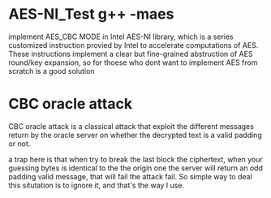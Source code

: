 # AES-NI_Test g++ -maes
implement AES_CBC MODE in Intel AES-NI library, which is a series customized instruction provied by Intel to accelerate computations of AES. These instructions implement a clear but fine-grained abstruction of AES round/key expansion, so for thoese who dont want to implement AES from scratch is a good solution

# CBC oracle attack
CBC oracle attack is a classical attack that exploit the different messages return by the oracle server on whether the decrypted text is a valid padding or not.

a trap here is that when try to break the last block the ciphertext, when your guessing bytes is identical to the the origin one the server will return an odd  padding valid message, that will fail the attack fail. So simple way to deal this situtation is to ignore it, and that's the way I use.
